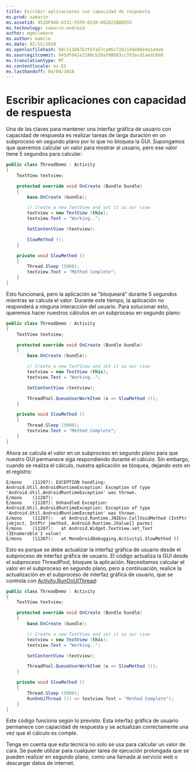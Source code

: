 ```yaml
---
title: Escribir aplicaciones con capacidad de respuesta
ms.prod: xamarin
ms.assetid: 452DF940-6331-55F0-D130-002822BBED55
ms.technology: xamarin-android
author: mgmclemore
ms.author: mamcle
ms.date: 02/15/2018
ms.openlocfilehash: b8c113b67b3fbfa57ca86c72e11ddeb0e4e1a9ab
ms.sourcegitcommit: 945df041e2180cb20af08b83cc703ecd1aedc6b0
ms.translationtype: MT
ms.contentlocale: es-ES
ms.lasthandoff: 04/04/2018
---
```

# <a name="writing-responsive-applications"></a>Escribir aplicaciones con capacidad de respuesta

Una de las claves para mantener una interfaz gráfica de usuario con capacidad de respuesta es realizar tareas de larga duración en un subproceso en segundo plano por lo que no bloquea la GUI. Supongamos que queremos calcular un valor para mostrar al usuario, pero ese valor tiene 5 segundos para calcular:

```csharp
public class ThreadDemo : Activity
{
    TextView textview;

    protected override void OnCreate (Bundle bundle)
    {
        base.OnCreate (bundle);

        // Create a new TextView and set it as our view
        textview = new TextView (this);
        textview.Text = "Working..";

        SetContentView (textview);

        SlowMethod ();
    }

    private void SlowMethod ()
    {
        Thread.Sleep (5000);
        textview.Text = "Method Complete";
    }
}
```

Esto funcionará, pero la aplicación se "bloqueará" durante 5 segundos mientras se calcula el valor. Durante este tiempo, la aplicación no responderá a ninguna interacción del usuario. Para solucionar esto, queremos hacer nuestros cálculos en un subproceso en segundo plano:

```csharp
public class ThreadDemo : Activity
{
    TextView textview;

    protected override void OnCreate (Bundle bundle)
    {
        base.OnCreate (bundle);

        // Create a new TextView and set it as our view
        textview = new TextView (this);
        textview.Text = "Working..";

        SetContentView (textview);

        ThreadPool.QueueUserWorkItem (o => SlowMethod ());
    }

    private void SlowMethod ()
    {
        Thread.Sleep (5000);
        textview.Text = "Method Complete";
    }
}
```

Ahora se calcula el valor en un subproceso en segundo plano para que nuestro GUI permanece siga respondiendo durante el cálculo. Sin embargo, cuando se realiza el cálculo, nuestra aplicación se bloquea, dejando esto en el registro:

```shell
E/mono    (11207): EXCEPTION handling: Android.Util.AndroidRuntimeException: Exception of type 'Android.Util.AndroidRuntimeException' was thrown.
E/mono    (11207):
E/mono    (11207): Unhandled Exception: Android.Util.AndroidRuntimeException: Exception of type 'Android.Util.AndroidRuntimeException' was thrown.
E/mono    (11207):   at Android.Runtime.JNIEnv.CallVoidMethod (IntPtr jobject, IntPtr jmethod, Android.Runtime.JValue[] parms)
E/mono    (11207):   at Android.Widget.TextView.set_Text (IEnumerable`1 value)
E/mono    (11207):   at MonoDroidDebugging.Activity1.SlowMethod ()
```

Esto es porque se debe actualizar la interfaz gráfica de usuario desde el subproceso de interfaz gráfica de usuario. El código actualiza la GUI desde el subproceso ThreadPool, bloquee la aplicación. Necesitamos calcular el valor en el subproceso en segundo plano, pero a continuación, realice la actualización en el subproceso de interfaz gráfica de usuario, que se controla con [Activity.RunOnUIThread](https://developer.xamarin.com/api/member/Android.App.Activity.RunOnUiThread/(System.Action)):

```csharp
public class ThreadDemo : Activity
{
    TextView textview;

    protected override void OnCreate (Bundle bundle)
    {
        base.OnCreate (bundle);

        // Create a new TextView and set it as our view
        textview = new TextView (this);
        textview.Text = "Working..";

        SetContentView (textview);

        ThreadPool.QueueUserWorkItem (o => SlowMethod ());
    }

    private void SlowMethod ()
    {
        Thread.Sleep (5000);
        RunOnUiThread (() => textview.Text = "Method Complete");
    }
}
```

Este código funciona según lo previsto. Esta interfaz gráfica de usuario permanece con capacidad de respuesta y se actualizan correctamente una vez que el cálculo es comple.

Tenga en cuenta que esta técnica no solo se usa para calcular un valor de cara. Se puede utilizar para cualquier tarea de ejecución prolongada que se pueden realizar en segundo plano, como una llamada al servicio web o descargar datos de internet.
